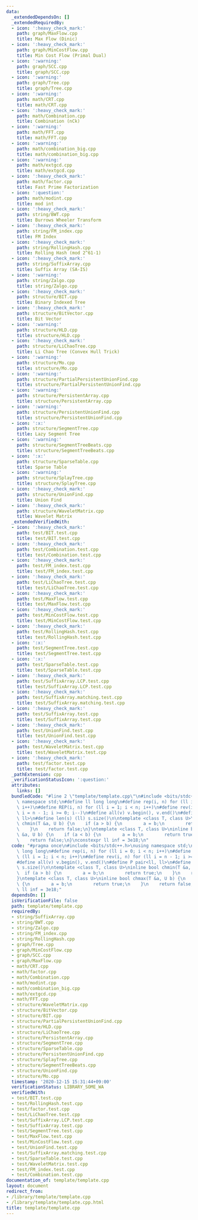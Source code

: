 ```yaml
---
data:
  _extendedDependsOn: []
  _extendedRequiredBy:
  - icon: ':heavy_check_mark:'
    path: graph/MaxFlow.cpp
    title: Max Flow (Dinic)
  - icon: ':heavy_check_mark:'
    path: graph/MinCostFlow.cpp
    title: Min Cost Flow (Primal Dual)
  - icon: ':warning:'
    path: graph/SCC.cpp
    title: graph/SCC.cpp
  - icon: ':warning:'
    path: graph/Tree.cpp
    title: graph/Tree.cpp
  - icon: ':warning:'
    path: math/CRT.cpp
    title: math/CRT.cpp
  - icon: ':heavy_check_mark:'
    path: math/Combination.cpp
    title: Combination (nCk)
  - icon: ':warning:'
    path: math/FFT.cpp
    title: math/FFT.cpp
  - icon: ':warning:'
    path: math/combination_big.cpp
    title: math/combination_big.cpp
  - icon: ':warning:'
    path: math/extgcd.cpp
    title: math/extgcd.cpp
  - icon: ':heavy_check_mark:'
    path: math/factor.cpp
    title: Fast Prime Factorization
  - icon: ':question:'
    path: math/modint.cpp
    title: mod int
  - icon: ':heavy_check_mark:'
    path: string/BWT.cpp
    title: Burrows Wheeler Transform
  - icon: ':heavy_check_mark:'
    path: string/FM_index.cpp
    title: FM Index
  - icon: ':heavy_check_mark:'
    path: string/RollingHash.cpp
    title: Rolling Hash (mod 2^61-1)
  - icon: ':heavy_check_mark:'
    path: string/SuffixArray.cpp
    title: Suffix Array (SA-IS)
  - icon: ':warning:'
    path: string/Zalgo.cpp
    title: string/Zalgo.cpp
  - icon: ':heavy_check_mark:'
    path: structure/BIT.cpp
    title: Binary Indexed Tree
  - icon: ':heavy_check_mark:'
    path: structure/BitVector.cpp
    title: Bit Vector
  - icon: ':warning:'
    path: structure/HLD.cpp
    title: structure/HLD.cpp
  - icon: ':heavy_check_mark:'
    path: structure/LiChaoTree.cpp
    title: Li Chao Tree (Convex Hull Trick)
  - icon: ':warning:'
    path: structure/Mo.cpp
    title: structure/Mo.cpp
  - icon: ':warning:'
    path: structure/PartialPersistentUnionFind.cpp
    title: structure/PartialPersistentUnionFind.cpp
  - icon: ':warning:'
    path: structure/PersistentArray.cpp
    title: structure/PersistentArray.cpp
  - icon: ':warning:'
    path: structure/PersistentUnionFind.cpp
    title: structure/PersistentUnionFind.cpp
  - icon: ':x:'
    path: structure/SegmentTree.cpp
    title: Lazy Segment Tree
  - icon: ':warning:'
    path: structure/SegmentTreeBeats.cpp
    title: structure/SegmentTreeBeats.cpp
  - icon: ':x:'
    path: structure/SparseTable.cpp
    title: Sparse Table
  - icon: ':warning:'
    path: structure/SplayTree.cpp
    title: structure/SplayTree.cpp
  - icon: ':heavy_check_mark:'
    path: structure/UnionFind.cpp
    title: Union Find
  - icon: ':heavy_check_mark:'
    path: structure/WaveletMatrix.cpp
    title: Wavelet Matrix
  _extendedVerifiedWith:
  - icon: ':heavy_check_mark:'
    path: test/BIT.test.cpp
    title: test/BIT.test.cpp
  - icon: ':heavy_check_mark:'
    path: test/Combination.test.cpp
    title: test/Combination.test.cpp
  - icon: ':heavy_check_mark:'
    path: test/FM_index.test.cpp
    title: test/FM_index.test.cpp
  - icon: ':heavy_check_mark:'
    path: test/LiChaoTree.test.cpp
    title: test/LiChaoTree.test.cpp
  - icon: ':heavy_check_mark:'
    path: test/MaxFlow.test.cpp
    title: test/MaxFlow.test.cpp
  - icon: ':heavy_check_mark:'
    path: test/MinCostFlow.test.cpp
    title: test/MinCostFlow.test.cpp
  - icon: ':heavy_check_mark:'
    path: test/RollingHash.test.cpp
    title: test/RollingHash.test.cpp
  - icon: ':x:'
    path: test/SegmentTree.test.cpp
    title: test/SegmentTree.test.cpp
  - icon: ':x:'
    path: test/SparseTable.test.cpp
    title: test/SparseTable.test.cpp
  - icon: ':heavy_check_mark:'
    path: test/SuffixArray.LCP.test.cpp
    title: test/SuffixArray.LCP.test.cpp
  - icon: ':heavy_check_mark:'
    path: test/SuffixArray.matching.test.cpp
    title: test/SuffixArray.matching.test.cpp
  - icon: ':heavy_check_mark:'
    path: test/SuffixArray.test.cpp
    title: test/SuffixArray.test.cpp
  - icon: ':heavy_check_mark:'
    path: test/UnionFind.test.cpp
    title: test/UnionFind.test.cpp
  - icon: ':heavy_check_mark:'
    path: test/WaveletMatrix.test.cpp
    title: test/WaveletMatrix.test.cpp
  - icon: ':heavy_check_mark:'
    path: test/factor.test.cpp
    title: test/factor.test.cpp
  _pathExtension: cpp
  _verificationStatusIcon: ':question:'
  attributes:
    links: []
  bundledCode: "#line 2 \"template/template.cpp\"\n#include <bits/stdc++.h>\nusing\
    \ namespace std;\n#define ll long long\n#define rep(i, n) for (ll i = 0; i < n;\
    \ i++)\n#define REP(i, n) for (ll i = 1; i < n; i++)\n#define rev(i, n) for (ll\
    \ i = n - 1; i >= 0; i--)\n#define all(v) v.begin(), v.end()\n#define P pair<ll,\
    \ ll>\n#define len(s) (ll) s.size()\n\ntemplate <class T, class U>\ninline bool\
    \ chmin(T &a, U b) {\n    if (a > b) {\n        a = b;\n        return true;\n\
    \    }\n    return false;\n}\ntemplate <class T, class U>\ninline bool chmax(T\
    \ &a, U b) {\n    if (a < b) {\n        a = b;\n        return true;\n    }\n\
    \    return false;\n}\nconstexpr ll inf = 3e18;\n"
  code: "#pragma once\n#include <bits/stdc++.h>\nusing namespace std;\n#define ll\
    \ long long\n#define rep(i, n) for (ll i = 0; i < n; i++)\n#define REP(i, n) for\
    \ (ll i = 1; i < n; i++)\n#define rev(i, n) for (ll i = n - 1; i >= 0; i--)\n\
    #define all(v) v.begin(), v.end()\n#define P pair<ll, ll>\n#define len(s) (ll)\
    \ s.size()\n\ntemplate <class T, class U>\ninline bool chmin(T &a, U b) {\n  \
    \  if (a > b) {\n        a = b;\n        return true;\n    }\n    return false;\n\
    }\ntemplate <class T, class U>\ninline bool chmax(T &a, U b) {\n    if (a < b)\
    \ {\n        a = b;\n        return true;\n    }\n    return false;\n}\nconstexpr\
    \ ll inf = 3e18;"
  dependsOn: []
  isVerificationFile: false
  path: template/template.cpp
  requiredBy:
  - string/SuffixArray.cpp
  - string/BWT.cpp
  - string/Zalgo.cpp
  - string/FM_index.cpp
  - string/RollingHash.cpp
  - graph/Tree.cpp
  - graph/MinCostFlow.cpp
  - graph/SCC.cpp
  - graph/MaxFlow.cpp
  - math/CRT.cpp
  - math/factor.cpp
  - math/Combination.cpp
  - math/modint.cpp
  - math/combination_big.cpp
  - math/extgcd.cpp
  - math/FFT.cpp
  - structure/WaveletMatrix.cpp
  - structure/BitVector.cpp
  - structure/BIT.cpp
  - structure/PartialPersistentUnionFind.cpp
  - structure/HLD.cpp
  - structure/LiChaoTree.cpp
  - structure/PersistentArray.cpp
  - structure/SegmentTree.cpp
  - structure/SparseTable.cpp
  - structure/PersistentUnionFind.cpp
  - structure/SplayTree.cpp
  - structure/SegmentTreeBeats.cpp
  - structure/UnionFind.cpp
  - structure/Mo.cpp
  timestamp: '2020-12-15 15:31:44+09:00'
  verificationStatus: LIBRARY_SOME_WA
  verifiedWith:
  - test/BIT.test.cpp
  - test/RollingHash.test.cpp
  - test/factor.test.cpp
  - test/LiChaoTree.test.cpp
  - test/SuffixArray.LCP.test.cpp
  - test/SuffixArray.test.cpp
  - test/SegmentTree.test.cpp
  - test/MaxFlow.test.cpp
  - test/MinCostFlow.test.cpp
  - test/UnionFind.test.cpp
  - test/SuffixArray.matching.test.cpp
  - test/SparseTable.test.cpp
  - test/WaveletMatrix.test.cpp
  - test/FM_index.test.cpp
  - test/Combination.test.cpp
documentation_of: template/template.cpp
layout: document
redirect_from:
- /library/template/template.cpp
- /library/template/template.cpp.html
title: template/template.cpp
---
```

